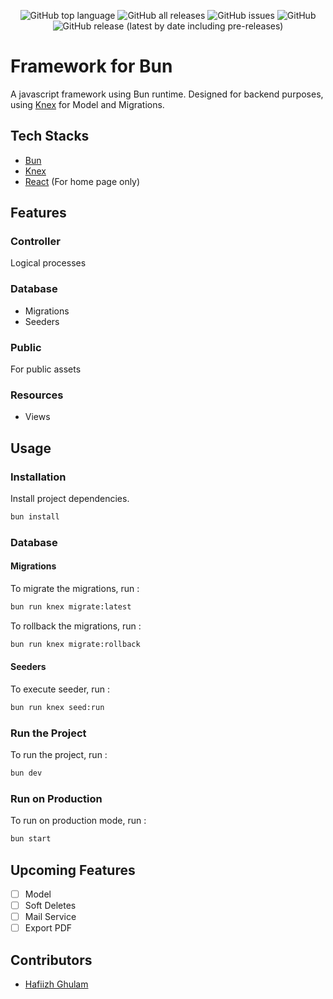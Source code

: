 <div align="center">

![GitHub top language](https://img.shields.io/github/languages/top/ghulje/tms-backend)
![GitHub all releases](https://img.shields.io/github/downloads/ghulje/tms-backend/total)
![GitHub issues](https://img.shields.io/github/issues/ghulje/tms-backend)
![GitHub](https://img.shields.io/github/license/ghulje/tms-backend)
![GitHub release (latest by date including pre-releases)](https://img.shields.io/github/v/release/ghulje/tms-backend?display_name=tag&include_prereleases)

</div>

# Framework for Bun
A javascript framework using Bun runtime.
Designed for backend purposes, using [Knex](https://knexjs.org) for Model and Migrations.

## Tech Stacks
- [Bun](https://bun.com)
- [Knex](https://knexjs.org)
- [React](https://react.dev) (For home page only)

## Features

### Controller
Logical processes

### Database
- Migrations
- Seeders

### Public
For public assets

### Resources
- Views

## Usage

### Installation
Install project dependencies.

```bash
bun install
```

### Database

#### Migrations
To migrate the migrations, run :

```bash
bun run knex migrate:latest
```

To rollback the migrations, run :

```bash
bun run knex migrate:rollback
```

#### Seeders
To execute seeder, run :

```bash
bun run knex seed:run
```

### Run the Project
To run the project, run :

```bash
bun dev
```

### Run on Production
To run on production mode, run :

```bash
bun start
```

## Upcoming Features
- [ ] Model
- [ ] Soft Deletes
- [ ] Mail Service
- [ ] Export PDF

## Contributors
- [Hafiizh Ghulam](mailto:ghulam@jejeharapan.com)